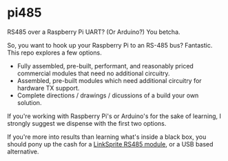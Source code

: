 # pi485
RS485 over a Raspberry Pi UART? (Or Arduino?) You betcha.

So, you want to hook up your Raspberry Pi to an RS-485 bus? Fantastic.
This repo explores a few options. 
* Fully assembled, pre-built, performant, and reasonably priced commercial modules that need no additional circuitry.
* Assembled, pre-built modules which need additional circuitry for hardware TX support.
* Complete directions / drawings / dicussions of a build your own solution.

If you're working with Raspberry Pi's or Arduino's for the sake of learning, I strongly suggest we dispense with the first two options.

If you're more into results than learning what's inside a black box, you should pony up the cash for a [LinkSprite RS485 module](http://store.linksprite.com/rs485-gpio-shield-for-raspberry-pi-v2/), or a USB based alternative.

